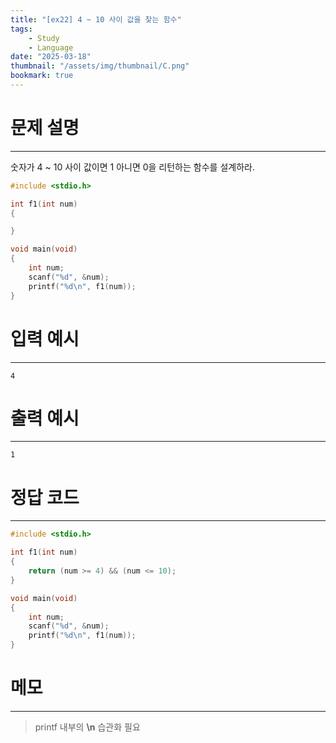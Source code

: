 ```yaml
---
title: "[ex22] 4 ~ 10 사이 값을 찾는 함수"
tags:
    - Study
    - Language
date: "2025-03-18"
thumbnail: "/assets/img/thumbnail/C.png"
bookmark: true
---
```

# 문제 설명
---
숫자가 4 ~ 10 사이 값이면 1 아니면 0을 리턴하는 함수를 설계하라.

```c
#include <stdio.h>

int f1(int num)
{

}

void main(void)
{
	int num;
	scanf("%d", &num);
	printf("%d\n", f1(num));
}
```

# 입력 예시
---

```
4
```

# 출력 예시
---

```
1
```

# 정답 코드
---

```c
#include <stdio.h>

int f1(int num)
{
	return (num >= 4) && (num <= 10);
}

void main(void)
{
	int num;
	scanf("%d", &num);
	printf("%d\n", f1(num));
}
```

# 메모
---
> printf 내부의 **\n** 습관화 필요